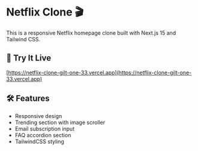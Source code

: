 # Netflix Clone 🎬

This is a responsive Netflix homepage clone built with Next.js 15 and Tailwind CSS.

## 🚀 Try It Live

[https://netflix-clone-gilt-one-33.vercel.app](https://netflix-clone-gilt-one-33.vercel.app)

## 🛠️ Features

- Responsive design
- Trending section with image scroller
- Email subscription input
- FAQ accordion section
- TailwindCSS styling

